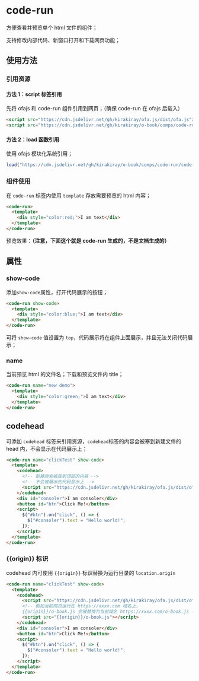 # code-run

方便查看并预览单个 html 文件的组件；

支持修改内部代码、新窗口打开和下载网页功能；

## 使用方法

### 引用资源

#### 方法 1：script 标签引用

先将 ofajs 和 code-run 组件引用到网页；（确保 code-run 在 ofajs 后载入）

```html
<script src="https://cdn.jsdelivr.net/gh/kirakiray/ofa.js/dist/ofa.js"></script>
<script src="https://cdn.jsdelivr.net/gh/kirakiray/o-book/comps/code-run/code-run.js"></script>
```

#### 方法 2：load 函数引用

使用 ofajs 模块化系统引用；

```javascript
load("https://cdn.jsdelivr.net/gh/kirakiray/o-book/comps/code-run/code-run.js");
```

### 组件使用

在 `code-run` 标签内使用 `template` 存放需要预览的 html 内容；

```html
<code-run>
  <template>
    <div style="color:red;">I am text</div>
  </template>
</code-run>
```

预览效果：**（注意，下面这个就是 code-run 生成的，不是文档生成的）**

<code-run>
    <template>
        <div style="color:red;">I am text</div>
    </template>
</code-run>

## 属性

### show-code

添加`show-code`属性，打开代码展示的按钮；

```html
<code-run show-code>
  <template>
    <div style="color:blue;">I am text</div>
  </template>
</code-run>
```

<code-run show-code style="margin-bottom:20px;">
    <template>
        <div style="color:blue;">I am text</div>
    </template>
</code-run>

可将 `show-code` 值设置为 `top`，代码展示将在组件上面展示，并且无法关闭代码展示；

<code-run show-code="top">
    <template>
        <div style="color:black;">I am text</div>
    </template>
</code-run>

### name

当前预览 html 的文件名；下载和预览文件内 title；

```html
<code-run name="new demo">
  <template>
    <div style="color:green;">I am text</div>
  </template>
</code-run>
```

<code-run name="new demo">
    <template>
        <div style="color:green;">I am text</div>
    </template>
</code-run>

## codehead

可添加 `codehead` 标签来引用资源，`codehead`标签的内容会被塞到新建文件的 head 内，不会显示在代码展示上；

```html
<code-run name="clickTest" show-code>
  <template>
    <codehead>
      <!-- 新建后会被放到顶部的内容 -->
      <!-- 不会被展示到代码显示上 -->
      <script src="https://cdn.jsdelivr.net/gh/kirakiray/ofa.js/dist/ofa.js"></script>
    </codehead>
    <div id="consoler">I am consoler</div>
    <button id="btn">Click Me!</button>
    <script>
      $("#btn").on("click", () => {
        $("#consoler").text = "Hello world!";
      });
    </script>
  </template>
</code-run>
```

<code-run name="clickTest" show-code>
    <template>
        <codehead>
            <!-- 新建后会被放到顶部的内容 -->
            <!-- 不会被展示到代码显示上 -->
            <script src="https://cdn.jsdelivr.net/gh/kirakiray/ofa.js/dist/ofa.js"></script>
        </codehead>
        <div id="consoler">I am consoler</div>
        <button id="btn">Click Me!</button>
        <script>
            $("#btn").on("click", () => {
                $("#consoler").text = "Hello world!";
            });
        </script>
    </template>
</code-run>

### {{origin}} 标识

codehead 内可使用 `{{origin}}` 标识替换为运行目录的 `location.origin`

```html
<code-run name="clickTest" show-code>
  <template>
    <codehead>
      <script src="https://cdn.jsdelivr.net/gh/kirakiray/ofa.js/dist/ofa.js"></script>
      <!-- 假如当前网页运行在 https://xxxx.com 域名上，
      {{origin}}/o-book.js 会被替换为当前域名 https://xxxx.com/o-book.js -->
      <script src="{{origin}}/o-book.js"></script>
    </codehead>
    <div id="consoler">I am consoler</div>
    <button id="btn">Click Me!</button>
    <script>
      $("#btn").on("click", () => {
        $("#consoler").text = "Hello world!";
      });
    </script>
  </template>
</code-run>
```